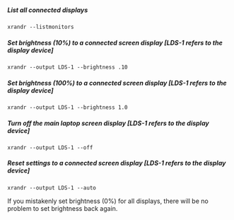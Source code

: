 ##### List all connected displays
```
xrandr --listmonitors
```

##### Set brightness (10%) to a connected screen display [LDS-1 refers to the display device]
```
xrandr --output LDS-1 --brightness .10
```

##### Set brightness (100%) to a connected screen display [LDS-1 refers to the display device]
```
xrandr --output LDS-1 --brightness 1.0
```

##### Turn off the main laptop screen display [LDS-1 refers to the display device]
```
xrandr --output LDS-1 --off
```

##### Reset settings to a connected screen display [LDS-1 refers to the display device]
```
xrandr --output LDS-1 --auto
```

If you mistakenly set brightness (0%) for all displays, there will be no problem to set brightness back again.
